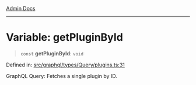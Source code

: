 [Admin Docs](/)

***

# Variable: getPluginById

> `const` **getPluginById**: `void`

Defined in: [src/graphql/types/Query/plugins.ts:31](https://github.com/Sourya07/talawa-api/blob/2dc82649c98e5346c00cdf926fe1d0bc13ec1544/src/graphql/types/Query/plugins.ts#L31)

GraphQL Query: Fetches a single plugin by ID.
